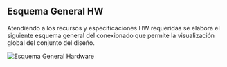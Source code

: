 ## Esquema General HW

Atendiendo a los recursos y especificaciones HW requeridas se elabora el siguiente esquema general 
del conexionado que permite la visualización global del conjunto del diseño.

![Esquema General Hardware](https://user-images.githubusercontent.com/15126832/27772200-91c22db0-5f5d-11e7-9de3-98aa77a2e843.png)


